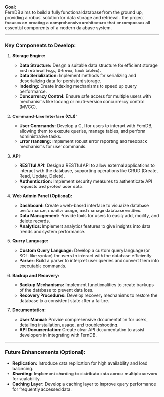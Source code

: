 

**Goal:**  
FernDB aims to build a fully functional database from the ground up, providing a robust solution for data storage and retrieval. The project focuses on creating a comprehensive architecture that encompasses all essential components of a modern database system.

---

### Key Components to Develop:

1. **Storage Engine:**
    
    - **Data Structure:** Design a suitable data structure for efficient storage and retrieval (e.g., B-trees, hash tables).
    - **Data Serialization:** Implement methods for serializing and deserializing data for persistent storage.
    - **Indexing:** Create indexing mechanisms to speed up query performance.
    - **Concurrency Control:** Ensure safe access for multiple users with mechanisms like locking or multi-version concurrency control (MVCC).
2. **Command-Line Interface (CLI):**
    
    - **User Commands:** Develop a CLI for users to interact with FernDB, allowing them to execute queries, manage tables, and perform administrative tasks.
    - **Error Handling:** Implement robust error reporting and feedback mechanisms for user commands.
3. **API:**
    
    - **RESTful API:** Design a RESTful API to allow external applications to interact with the database, supporting operations like CRUD (Create, Read, Update, Delete).
    - **Authentication:** Implement security measures to authenticate API requests and protect user data.
4. **Web Admin Panel (Optional):**
    
    - **Dashboard:** Create a web-based interface to visualize database performance, monitor usage, and manage database entities.
    - **Data Management:** Provide tools for users to easily add, modify, and delete records.
    - **Analytics:** Implement analytics features to give insights into data trends and system performance.
5. **Query Language:**
    
    - **Custom Query Language:** Develop a custom query language (or SQL-like syntax) for users to interact with the database efficiently.
    - **Parser:** Build a parser to interpret user queries and convert them into executable commands.
6. **Backup and Recovery:**
    
    - **Backup Mechanisms:** Implement functionalities to create backups of the database to prevent data loss.
    - **Recovery Procedures:** Develop recovery mechanisms to restore the database to a consistent state after a failure.
7. **Documentation:**
    
    - **User Manual:** Provide comprehensive documentation for users, detailing installation, usage, and troubleshooting.
    - **API Documentation:** Create clear API documentation to assist developers in integrating with FernDB.

---

### Future Enhancements (Optional):

- **Replication:** Introduce data replication for high availability and load balancing.
- **Sharding:** Implement sharding to distribute data across multiple servers for scalability.
- **Caching Layer:** Develop a caching layer to improve query performance for frequently accessed data.

